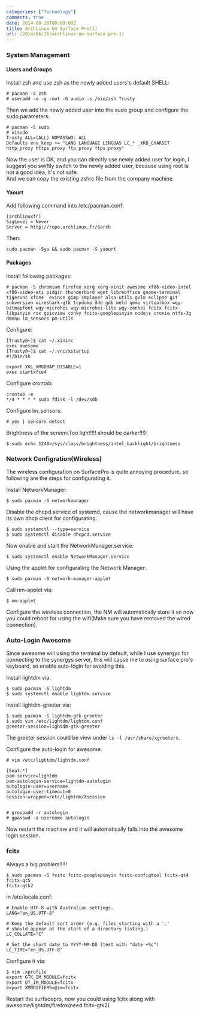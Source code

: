 ```yaml
---
categories: ["Technology"]
comments: true
date: 2014-06-16T00:00:00Z
title: ArchLinux On Surface Pro(1)
url: /2014/06/16/archlinux-on-surface-pro-1/
---
```


### System Management
#### Users and Groups
Install zsh and use zsh as the newly added users's default SHELL:    

```
# pacman -S zsh
# useradd -m -g root -G audio -s /bin/zsh Trusty

```
Then we add the newly added user into the sudo group and configure the sudo parameters:     

```
# pacman -S sudo
# visudo
Trusty ALL=(ALL) NOPASSWD: ALL
Defaults env_keep += "LANG LANGUAGE LINGUAS LC_* _XKB_CHARSET http_proxy https_proxy ftp_proxy ftps_proxy"

```
Now the user is OK, and you can directly use newly added user for login, I suggest you swiftly switch to the newly added user, because using root is not a good idea, it's not safe.    
And we can copy the existing zshrc file from the company machine.    

#### Yaourt
Add following command into /etc/pacman.conf:    

```
[archlinuxfr]
SigLevel = Never
Server = http://repo.archlinux.fr/$arch

```
Then:    

```
sudo pacman -Syu && sudo pacman -S yaourt

```

#### Packages
Install following packages:    

```
# pacman -S chromium firefox xorg xorg-xinit awesome xf86-video-intel xf86-video-ati pidgin thunderbird wget libreoffice gnome-terminal tigervnc xfce4  evince gimp smplayer alsa-utils gvim eclipse git subversion wireshark-gtk tcpdump ddd gdb meld qemu virtualbox wqy-bitmapfont wqy-microhei wqy-microhei-lite wqy-zenhei fcitx fcitx-libpinyin rox gpicview conky fcitx-googlepinyin nodejs cronie ntfs-3g dmenu lm_sensors pm-utils

```
Configure:    

```
[Trusty@~]$ cat ~/.xinirc 
exec awesome
[Trusty@~]$ cat ~/.vnc/xstartup 
#!/bin/sh

export XKL_XMODMAP_DISABLE=1
exec startxfce4

```
Configure crontab:     

```
crontab -e
*/4 * * * * sudo fdisk -l /dev/sdb

```

Configure lm_sensors:   

```
# yes | sensors-detect
```

Brightness of the screen(Too light!!!! should be darker!!!):    

```
$ sudo echo 1240>/sys/class/brightness/intel_backlight/brightness
```


### Network Configration(Wireless)
The wireless configuration on SurfacePro is quite annoying procedure, so following are
the steps for configurating it.    

Install NetworkManager:    

```
$ sudo pacman -S networkmanager
```

Disable the dhcpd.service of systemd, cause the networkmanager will have its own dhcp
client for configurating:    

```
$ sudo systemctl --type=service 
$ sudo systemctl disable dhcpcd.service
```

Now enable and start the NetworkManager.service:    

```
$ sudo systemctl enable NetworkManager.service
```

Using the applet for configurating the Network Manager:    

```
$ sudo pacman -S network-manager-applet
```
Call nm-applet via:   

```
$ nm-applet
```

Configure the wireless connection, the NM will automatically store it so now you could
reboot for using the wifi(Make sure you have removed the wired connection).      


### Auto-Login Awesome
Since awesome will using the terminal by default, while I use synergyc for connecting
to the synergys server, this will cause me to using surface pro's keyboard, so enable
auto-login for avoiding this.   

Install lightdm via:    

```
$ sudo pacman -S lightdm
$ sudo systemctl enable lightdm.service
```

Install lightdm-greeter via:    

```
$ sudo pacman -S lightdm-gtk-greeter
$ sudo vim /etc/lightdm/lightdm.conf
greeter-session=lightdm-gtk-greeter
```
The greeter session could be view under `ls -l /usr/share/xgreeters`.   

Configure the auto-login for awesome:    

```
# vim /etc/lightdm/lightdm.conf

[Seat:*]
pam-service=lightdm
pam-autologin-service=lightdm-autologin
autologin-user=username
autologin-user-timeout=0
session-wrapper=/etc/lightdm/Xsession


# groupadd -r autologin
# gpasswd -a username autologin
```
Now restart the machine and it will automatically falls into the awesome login session.      

### fcitx 
Always a big problem!!!!!   

```
$ sudo pacman -S fcitx fcitx-googlepinyin fcitx-configtool fcitx-qt4 fcitx-qt5
fcitx-gtk2
```

in /etc/locale.conf:    

```
# Enable UTF-8 with Australian settings.
LANG="en_US.UTF-8"

# Keep the default sort order (e.g. files starting with a '.'
# should appear at the start of a directory listing.)
LC_COLLATE="C"

# Set the short date to YYYY-MM-DD (test with "date +%c")
LC_TIME="en_US.UTF-8"
```

Configure it via:    

```
$ vim .xprofile 
export GTK_IM_MODULE=fcitx
export QT_IM_MODULE=fcitx
export XMODIFIERS=@im=fcitx
```

Restart the surfacepro, now you could using fcitx along with awesome/lightdm/firefox(need fcitx-gtk2)      
